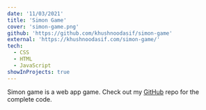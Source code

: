 ```yaml
---
date: '11/03/2021'
title: 'Simon Game'
cover: 'simon-game.png'
github: 'https://github.com/khushnoodasif/simon-game'
external: 'https://khushnoodasif.com/simon-game/'
tech:
  - CSS
  - HTML
  - JavaScript
showInProjects: true
---
```


Simon game is a web app game. Check out my [GitHub](https://github.com/khushnoodasif/simon-game) repo for the complete code.
